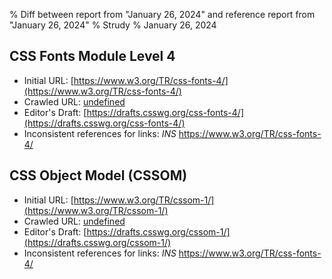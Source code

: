 % Diff between report from "January 26, 2024" and reference report from "January 26, 2024"
% Strudy
% January 26, 2024

## CSS Fonts Module Level 4

- Initial URL: [https://www.w3.org/TR/css-fonts-4/](https://www.w3.org/TR/css-fonts-4/)
- Crawled URL: [undefined](undefined)
- Editor's Draft: [https://drafts.csswg.org/css-fonts-4/](https://drafts.csswg.org/css-fonts-4/)
- Inconsistent references for links: *INS* https://www.w3.org/TR/css-fonts-4/


## CSS Object Model (CSSOM)

- Initial URL: [https://www.w3.org/TR/cssom-1/](https://www.w3.org/TR/cssom-1/)
- Crawled URL: [undefined](undefined)
- Editor's Draft: [https://drafts.csswg.org/cssom-1/](https://drafts.csswg.org/cssom-1/)
- Inconsistent references for links: *INS* https://www.w3.org/TR/css-fonts-4/



